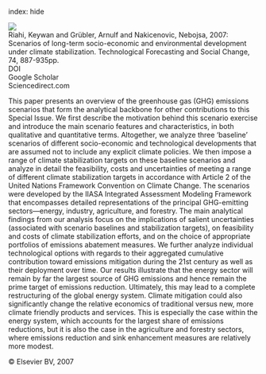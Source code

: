 index: hide

<div class="Citation">
    <div class="Citation-thumb CitationThumb-linked"  data-href="https://doi.org/10.1016/j.techfore.2006.05.026">
      <img src="https://static.claimspace.cloud/climate-study-static/refs/thumbs/1/Riahi_et_al_2007-thumb.png" />
    </div>

  <div class="Citation-body">
    <div class="Citation-text">Riahi, Keywan and Grübler, Arnulf and Nakicenovic, Nebojsa, 2007: Scenarios of long-term socio-economic and environmental development under climate stabilization. <span class="Article-journal">Technological Forecasting and Social Change, </span><span class="Article-volume">74, </span>887-935pp.</div>
    <div class="Citation-links">
      <div class="CitationLink" data-href="https://doi.org/10.1016/j.techfore.2006.05.026">
        <div class="CitationLink-icon CitationLink-Doi"></div>
        <div class="CitationLink-text">DOI</div>
      </div>
      <div class="CitationLink" data-href="https://scholar.google.com/scholar?q=10.1016/j.techfore.2006.05.026">
        <div class="CitationLink-icon CitationLink-Scholar"></div>
        <div class="CitationLink-text">Google Scholar</div>
      </div>
      <div class="CitationLink" data-href="http://www.sciencedirect.com/science/article/pii/S0040162506001387">
        <div class="CitationLink-icon CitationLink-Publisher"></div>
        <div class="CitationLink-text">Sciencedirect.com</div>
      </div>
    </div>
  </div>
</div>

This paper presents an overview of the greenhouse gas (GHG) emissions scenarios that form the analytical backbone for other contributions to this Special Issue. We first describe the motivation behind this scenario exercise and introduce the main scenario features and characteristics, in both qualitative and quantitative terms. Altogether, we analyze three ‘baseline’ scenarios of different socio-economic and technological developments that are assumed not to include any explicit climate policies. We then impose a range of climate stabilization targets on these baseline scenarios and analyze in detail the feasibility, costs and uncertainties of meeting a range of different climate stabilization targets in accordance with Article 2 of the United Nations Framework Convention on Climate Change. The scenarios were developed by the IIASA Integrated Assessment Modeling Framework that encompasses detailed representations of the principal GHG-emitting sectors—energy, industry, agriculture, and forestry. The main analytical findings from our analysis focus on the implications of salient uncertainties (associated with scenario baselines and stabilization targets), on feasibility and costs of climate stabilization efforts, and on the choice of appropriate portfolios of emissions abatement measures. We further analyze individual technological options with regards to their aggregated cumulative contribution toward emissions mitigation during the 21st century as well as their deployment over time. Our results illustrate that the energy sector will remain by far the largest source of GHG emissions and hence remain the prime target of emissions reduction. Ultimately, this may lead to a complete restructuring of the global energy system. Climate mitigation could also significantly change the relative economics of traditional versus new, more climate friendly products and services. This is especially the case within the energy system, which accounts for the largest share of emissions reductions, but it is also the case in the agriculture and forestry sectors, where emissions reduction and sink enhancement measures are relatively more modest.

<div class="Citation-copy">
&copy; Elsevier BV, 2007
</div>